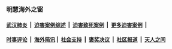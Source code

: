 
### 明慧海外之窗

####  [武汉肺炎](indexes/365.md?t=06240201) &nbsp;|&nbsp;  [迫害案例综述](indexes/328.md?t=06240201) &nbsp;|&nbsp; [迫害致死案例](indexes/277.md?t=06240201)  &nbsp;|&nbsp; [更多迫害案例](indexes/81.md?t=06240201)  &nbsp;|&nbsp; 
####  [时事评论](indexes/19.md?t=06240201) &nbsp;|&nbsp; [海外简讯](indexes/245.md?t=06240201)&nbsp;|&nbsp;  [社会支持](indexes/140.md?t=06240201) &nbsp;|&nbsp; [褒奖决议](indexes/282.md?t=06240201) &nbsp;|&nbsp; [社区报道](indexes/91.md?t=06240201)  &nbsp;|&nbsp; [天人之间](indexes/78.md?t=06240201) 

